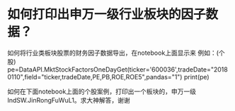 # 如何打印出申万一级行业板块的因子数据？

如何将行业类板块股票的财务因子数据导出，在notebook上面显示来
例如：(个股)
pe=DataAPI.MktStockFactorsOneDayGet(ticker='600036',tradeDate="20180110",field="ticker,tradeDate,PE,PB,ROE,ROE5",pandas="1")
print(pe)

如何在下面notebook上面的个股案例，打印出一个板块的，申万一级IndSW.JinRongFuWuL1。求大神解答，谢谢